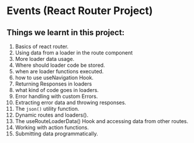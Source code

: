 # Events (React Router Project)

## Things we learnt in this project:

1. Basics of react router.
2. Using data from a loader in the route component
3. More loader data usage.
4. Where should loader code be stored.
5. when are loader functions executed.
6. how to use useNavigation Hook.
7. Returning Responses in loaders
8. what kind of code goes in loaders.
9. Error handling with custom Errors.
10. Extracting error data and throwing responses.
11. The ```json()``` utility function.
12. Dynamic routes and loaders().
13. The useRouteLoaderData() Hook and accessing data from other routes.
14. Working with action functions.
15. Submitting data programmatically.
